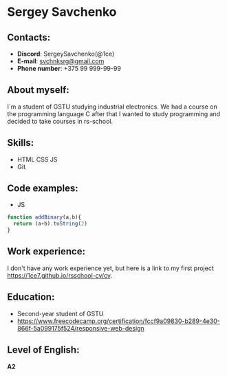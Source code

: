 # Sergey Savchenko #
## Contacts: ##
* __Discord__: SergeySavchenko(@1ce)
* __E-mail__: svchnksrg@gmail.com
* __Phone number__:&nbsp;+375&nbsp;99&nbsp;999-99-99

## About myself: ##
I`m a student of GSTU studying industrial electronics. We had a course on the programming language C after that I wanted to study programming and decided to take courses in rs-school.

## Skills: ##
* HTML CSS JS
* Git

## Code examples: ##
* JS
```Javascript
function addBinary(a,b){
  return (a+b).toString(2)
}
```

## Work experience: ##
I don't have any work experience yet, but here is a link to my first project https://1ce7.github.io/rsschool-cv/cv.
## Education: ##
* Second-year student of GSTU
* https://www.freecodecamp.org/certification/fccf9a09830-b289-4e30-866f-5a099175f524/responsive-web-design


## Level of English: ##
 __A2__